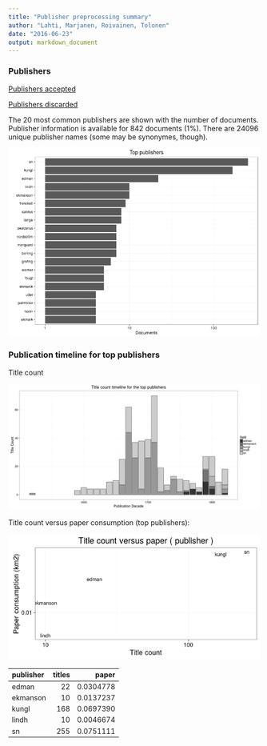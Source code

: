 ```yaml
---
title: "Publisher preprocessing summary"
author: "Lahti, Marjanen, Roivainen, Tolonen"
date: "2016-06-23"
output: markdown_document
---
```



### Publishers

[Publishers accepted](output.tables/publisher_accepted.csv)

[Publishers discarded](output.tables/publisher_discarded.csv)



The 20 most common publishers are shown with the number of documents. Publisher information is available for 842 documents (1%). There are 24096 unique publisher names (some may be synonymes, though).


![plot of chunk summarypublisher2](figure/summarypublisher2-1.png)

### Publication timeline for top publishers

Title count

![plot of chunk summaryTop10pubtimeline](figure/summaryTop10pubtimeline-1.png)



Title count versus paper consumption (top publishers):

![plot of chunk publishertitlespapers](figure/publishertitlespapers-1.png)

|publisher | titles|     paper|
|:---------|------:|---------:|
|edman     |     22| 0.0304778|
|ekmanson  |     10| 0.0137237|
|kungl     |    168| 0.0697390|
|lindh     |     10| 0.0046674|
|sn        |    255| 0.0751111|
